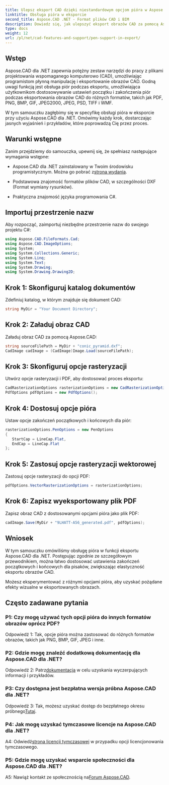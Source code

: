 ```yaml
---
title: Ulepsz eksport CAD dzięki niestandardowym opcjom pióra w Aspose.CAD dla .NET
linktitle: Obsługa pióra w eksporcie
second_title: Aspose.CAD .NET - Format plików CAD i BIM
description: Dowiedz się, jak ulepszyć eksport obrazów CAD za pomocą Aspose.CAD dla .NET. Dostosuj opcje pióra, aby uzyskać oszałamiające efekty wizualne w plikach PDF, PNG, BMP i innych.
type: docs
weight: 12
url: /pl/net/cad-features-and-support/pen-support-in-export/
---
```

## Wstęp

Aspose.CAD dla .NET zapewnia potężny zestaw narzędzi do pracy z plikami projektowania wspomaganego komputerowo (CAD), umożliwiając programistom płynną manipulację i eksportowanie obrazów CAD. Godną uwagi funkcją jest obsługa piór podczas eksportu, umożliwiająca użytkownikom dostosowywanie ustawień początku i zakończenia piór podczas eksportowania obrazów CAD do różnych formatów, takich jak PDF, PNG, BMP, GIF, JPEG2000, JPEG, PSD, TIFF i WMF.

W tym samouczku zagłębimy się w specyfikę obsługi pióra w eksporcie przy użyciu Aspose.CAD dla .NET. Omówimy każdy krok, dostarczając jasnych wyjaśnień i przykładów, które poprowadzą Cię przez proces.

## Warunki wstępne

Zanim przejdziemy do samouczka, upewnij się, że spełniasz następujące wymagania wstępne:

- Aspose.CAD dla .NET zainstalowany w Twoim środowisku programistycznym. Można go pobrać z[strona wydania](https://releases.aspose.com/cad/net/).

- Podstawowa znajomość formatów plików CAD, w szczególności DXF (Format wymiany rysunków).

- Praktyczna znajomość języka programowania C#.

## Importuj przestrzenie nazw

Aby rozpocząć, zaimportuj niezbędne przestrzenie nazw do swojego projektu C#:

```csharp
using Aspose.CAD.FileFormats.Cad;
using Aspose.CAD.ImageOptions;
using System;
using System.Collections.Generic;
using System.Linq;
using System.Text;
using System.Drawing;
using System.Drawing.Drawing2D;
```

## Krok 1: Skonfiguruj katalog dokumentów

Zdefiniuj katalog, w którym znajduje się dokument CAD:

```csharp
string MyDir = "Your Document Directory";
```

## Krok 2: Załaduj obraz CAD

Załaduj obraz CAD za pomocą Aspose.CAD:

```csharp
string sourceFilePath = MyDir + "conic_pyramid.dxf";
CadImage cadImage = (CadImage)Image.Load(sourceFilePath);
```

## Krok 3: Skonfiguruj opcje rasteryzacji

Utwórz opcje rasteryzacji i PDF, aby dostosować proces eksportu:

```csharp
CadRasterizationOptions rasterizationOptions = new CadRasterizationOptions();
PdfOptions pdfOptions = new PdfOptions();
```

## Krok 4: Dostosuj opcje pióra

Ustaw opcje zakończeń początkowych i końcowych dla piór:

```csharp
rasterizationOptions.PenOptions = new PenOptions
{
   StartCap = LineCap.Flat,
   EndCap = LineCap.Flat
};
```

## Krok 5: Zastosuj opcje rasteryzacji wektorowej

Zastosuj opcje rasteryzacji do opcji PDF:

```csharp
pdfOptions.VectorRasterizationOptions = rasterizationOptions;
```

## Krok 6: Zapisz wyeksportowany plik PDF

Zapisz obraz CAD z dostosowanymi opcjami pióra jako plik PDF:

```csharp
cadImage.Save(MyDir + "9LHATT-A56_generated.pdf", pdfOptions);
```

## Wniosek

W tym samouczku omówiliśmy obsługę pióra w funkcji eksportu Aspose.CAD dla .NET. Postępując zgodnie ze szczegółowym przewodnikiem, można łatwo dostosować ustawienia zakończeń początkowych i końcowych dla pisaków, zwiększając elastyczność eksportu obrazów CAD.

Możesz eksperymentować z różnymi opcjami pióra, aby uzyskać pożądane efekty wizualne w eksportowanych obrazach.

## Często zadawane pytania

### P1: Czy mogę używać tych opcji pióra do innych formatów obrazów oprócz PDF?

Odpowiedź 1: Tak, opcje pióra można zastosować do różnych formatów obrazów, takich jak PNG, BMP, GIF, JPEG i inne.

### P2: Gdzie mogę znaleźć dodatkową dokumentację dla Aspose.CAD dla .NET?

 Odpowiedź 2: Patrz[dokumentacja](https://reference.aspose.com/cad/net/) w celu uzyskania wyczerpujących informacji i przykładów.

### P3: Czy dostępna jest bezpłatna wersja próbna Aspose.CAD dla .NET?

 Odpowiedź 3: Tak, możesz uzyskać dostęp do bezpłatnego okresu próbnego[Tutaj](https://releases.aspose.com/).

### P4: Jak mogę uzyskać tymczasowe licencje na Aspose.CAD dla .NET?

 A4: Odwiedź[strona licencji tymczasowej](https://purchase.aspose.com/temporary-license/) w przypadku opcji licencjonowania tymczasowego.

### P5: Gdzie mogę uzyskać wsparcie społeczności dla Aspose.CAD dla .NET?

 A5: Nawiąż kontakt ze społecznością na[Forum Aspose.CAD](https://forum.aspose.com/c/cad/19).
